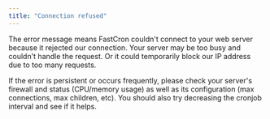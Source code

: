 ```yaml
---
title: "Connection refused"
---
```


The error message means FastCron couldn't connect to your web server because it rejected our connection. Your server may be too busy and couldn't handle the request. Or it could temporarily block our IP address due to too many requests.

If the error is persistent or occurs frequently, please check your server's firewall and status (CPU/memory usage) as well as its configuration (max connections, max children, etc). You should also try decreasing the cronjob interval and see if it helps.

